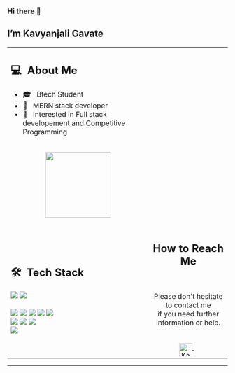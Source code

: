   <h3 id="hi-there">Hi there 👋</h3>
<h2 id="im-taban-soleymani">I’m Kavyanjali Gavate</h2>
<!-- <p><img src="https://komarev.com/ghpvc/?username=your-taabann&amp;color=0069b4" alt=""></p> -->
<table>
  <tbody><tr>
    <td>
      <h2> 💻 &nbsp;About Me </h2>
       <ul>
        <li>🎓 &nbsp; Btech Student<a href="https://ut.ac.ir/en"></a></li>
        <li>👑 &nbsp; MERN stack developer</li>
        <li>🤔 &nbsp; Interested in Full stack developement and Competitive Programming</li>
       </ul>
       <p align="center">
         <br>
        <img height="150em" src="https://github-readme-stats-eight-theta.vercel.app/api?username=kavyaaa55&amp;show_icons=true&amp;theme=algolia&amp;include_all_commits=true&amp;count_private=true">
        </p>
    </td>
  </tr>
  <tr>
   <td>
     <h2> 🛠 &nbsp;Tech Stack</h2>
     <img src="https://img.shields.io/badge/-C-05122A?style=flat&amp;logo=C">
     <img src="https://img.shields.io/badge/-C++-05122A?style=flat&amp;logo=C%2B%2B">
<!--      <img src="https://img.shields.io/badge/-Java-05122A?style=flat&amp;logo=java"> -->
<!--      <img src="https://img.shields.io/badge/-Python-05122A?style=flat&amp;logo=python"> -->
     <br>
<!--      <img src="https://img.shields.io/badge/-Spring-05122A?style=flat&amp;logo=spring">
     <img src="https://img.shields.io/badge/-Django-05122A?style=flat&amp;logo=django">
     <img src="https://img.shields.io/badge/-Flask-05122A?style=flat&amp;logo=flask"> -->
<!--      <br> -->
<!--      <img src="https://img.shields.io/badge/-R-05122A?style=flat&amp;logo=R&amp;logoColor=276DC3"> -->
<!--      <img src="https://img.shields.io/badge/-Matlab-05122A?style=flat&amp;logo=matlab">
     <img src="https://img.shields.io/badge/-Octave-05122A?style=flat&amp;logo=octave">
     <img src="https://img.shields.io/badge/-jupyter-05122A?style=flat&amp;logo=jupyter">
     <img src="https://img.shields.io/badge/-colab-05122A?style=flat&amp;logo=googlecolab">
     <img src="https://img.shields.io/badge/-Markdown-05122A?style=flat&amp;logo=markdown"> -->
     <br>
     <img src="https://img.shields.io/badge/-HTML-05122A?style=flat&amp;logo=HTML5">
     <img src="https://img.shields.io/badge/-CSS-05122A?style=flat&amp;logo=CSS3">
     <img src="https://img.shields.io/badge/-JavaScript-05122A?style=flat&amp;logo=javascript">
     <img src="https://img.shields.io/badge/-Bootstrap-05122A?style=flat&amp;logo=bootstrap">
     <img src="https://img.shields.io/badge/-JQuery-05122A?style=flat&amp;logo=jquery">
     <br>
     <img src="https://img.shields.io/badge/-Git-05122A?style=flat&amp;logo=git">
     <img src="https://img.shields.io/badge/-Github-05122A?style=flat&amp;logo=github">
     <img src="https://img.shields.io/badge/-Gitlab-05122A?style=flat&amp;logo=gitlab">
     <br>
     <img src="https://img.shields.io/badge/-MySql-05122A?style=flat&amp;logo=mysql">
<!--      <img src="https://img.shields.io/badge/-SQLite-05122A?style=flat&amp;logo=sqlite"> -->
<!--      <br>
     <img src="https://img.shields.io/badge/-IntelliJ-05122A?style=flat&amp;logo=intellijidea">
     <img src="https://img.shields.io/badge/-PyCharm-05122A?style=flat&amp;logo=pycharm">
     <img src="https://img.shields.io/badge/-Visual%20Studio%20Code-05122A?style=flat&amp;logo=visual-studio-code&amp;logoColor=007ACC"> -->
   </td>
   <td>
    <div align="center">
      <h2><b>How to Reach Me</b></h2>
      <br>
      <p>Please don't hesitate to contact me 
        <br>if you need further information or help.
      </p>
      <br>
<!--       <a href="https://www.instagram.com/taabannn/" target="_blank">
      <img align="middle" alt="Taban Soleymani | Instagram" width="30em" src="https://img.icons8.com/ios-glyphs/50/000000/instagram-new.png">
      </a> &nbsp;&nbsp; -->
<!--       <a href="mailto:tabansly78@gmail.com">
      <img align="middle" alt="Taban Soleymani | Gmail" width="30em" src="https://img.icons8.com/ios-glyphs/50/000000/gmail.png">
      </a> &nbsp;&nbsp;
      <a href="https://join.skype.com/invite/oJPb3eoBcLa3">
      <img align="middle" alt="Taban Soleymani | Skype" width="30em" src="https://img.icons8.com/ios-glyphs/50/000000/skype.png">
      </a> &nbsp;&nbsp; -->
      <a href="https://www.linkedin.com/in/kavyanjali-gavate-7a7900315/">
      <img align="middle" alt="Kavyanjali Gavate | LinkedIn" width="30em" src="https://img.icons8.com/ios-glyphs/50/000000/linkedin.png">
      </a> &nbsp;&nbsp;
      <br>
    </div>
   </td>
  </tr>
</tbody></table>
<hr>
<!-- <p>Credit: <a href="https://github.com/Taabannn">Taabannn</a></p> -->

